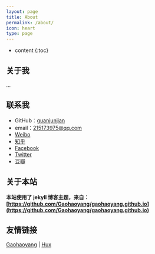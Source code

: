 ```yaml
---
layout: page
title: About
permalink: /about/
icon: heart
type: page
---
```


* content
{:toc}




## 关于我

...

## 联系我

* GitHub：[guanjunjian](https://github.com/guanjunjian)
* email：215173975@qq.com
* [Weibo]()
* [知乎]()
* [Facebook]()
* [Twitter]()
* [豆瓣]()

## 关于本站

**本站使用了 jekyll 博客主题，来自：[https://github.com/Gaohaoyang/gaohaoyang.github.io](https://github.com/Gaohaoyang/gaohaoyang.github.io)**

## 友情链接

[Gaohaoyang](https://gaohaoyang.github.io) \| [Hux](http://huangxuan.me) 
